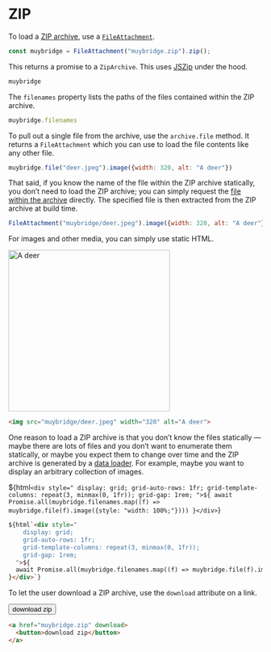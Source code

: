 # ZIP

To load a [ZIP archive](<https://en.wikipedia.org/wiki/ZIP_(file_format)>), use a [`FileAttachment`](../javascript/files).

```js echo
const muybridge = FileAttachment("muybridge.zip").zip();
```

This returns a promise to a `ZipArchive`. This uses [JSZip](https://stuk.github.io/jszip/) under the hood.

```js echo
muybridge
```

The `filenames` property lists the paths of the files contained within the ZIP archive.

```js echo
muybridge.filenames
```

To pull out a single file from the archive, use the `archive.file` method. It returns a `FileAttachment` which you can use to load the file contents like any other file.

```js echo
muybridge.file("deer.jpeg").image({width: 320, alt: "A deer"})
```

That said, if you know the name of the file within the ZIP archive statically, you don’t need to load the ZIP archive; you can simply request the [file within the archive](../routing#archives) directly. The specified file is then extracted from the ZIP archive at build time.

```js echo
FileAttachment("muybridge/deer.jpeg").image({width: 320, alt: "A deer"})
```

For images and other media, you can simply use static HTML.

<img src="muybridge/deer.jpeg" width="320" alt="A deer">

```html
<img src="muybridge/deer.jpeg" width="320" alt="A deer">
```

One reason to load a ZIP archive is that you don’t know the files statically — maybe there are lots of files and you don’t want to enumerate them statically, or maybe you expect them to change over time and the ZIP archive is generated by a [data loader](../loaders). For example, maybe you want to display an arbitrary collection of images.

${html`<div style="
    display: grid;
    grid-auto-rows: 1fr;
    grid-template-columns: repeat(3, minmax(0, 1fr));
    grid-gap: 1rem;
  ">${
  await Promise.all(muybridge.filenames.map((f) => muybridge.file(f).image({style: "width: 100%;"})))
}</div>`}

```md
${html`<div style="
    display: grid;
    grid-auto-rows: 1fr;
    grid-template-columns: repeat(3, minmax(0, 1fr));
    grid-gap: 1rem;
  ">${
  await Promise.all(muybridge.filenames.map((f) => muybridge.file(f).image({style: "width: 100%;"})))
}</div>`}
```

To let the user download a ZIP archive, use the `download` attribute on a link.

<a href="muybridge.zip" download>
  <button>download zip</button>
</a>

```html
<a href="muybridge.zip" download>
  <button>download zip</button>
</a>
```
